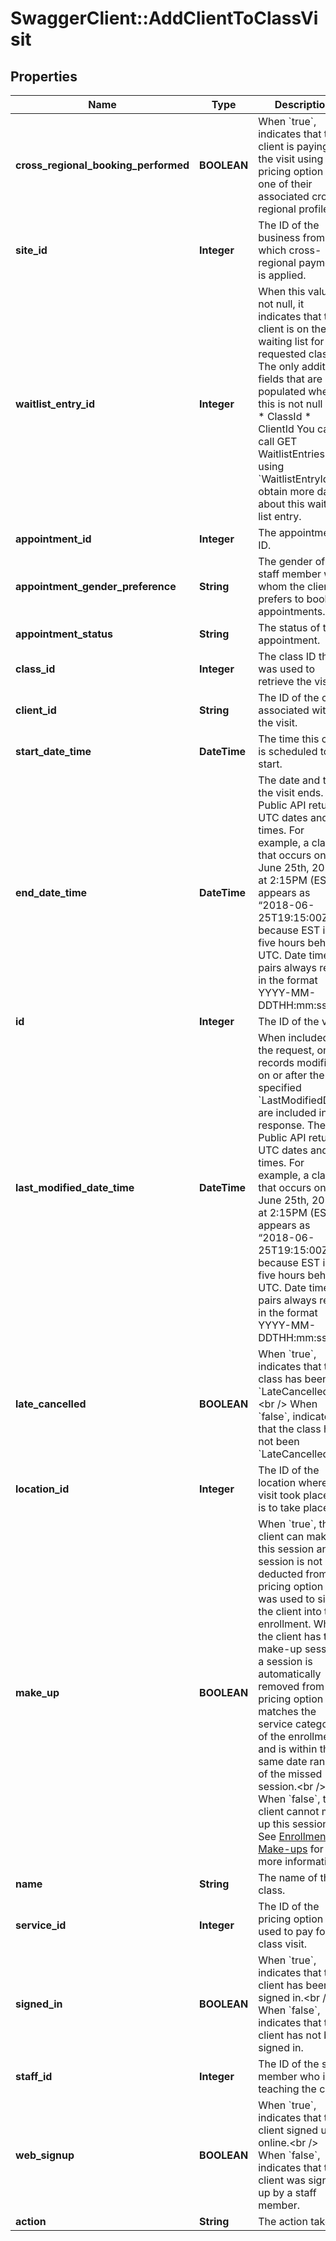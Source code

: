 # SwaggerClient::AddClientToClassVisit

## Properties
Name | Type | Description | Notes
------------ | ------------- | ------------- | -------------
**cross_regional_booking_performed** | **BOOLEAN** | When &#x60;true&#x60;, indicates that the client is paying for the visit using a pricing option from one of their associated cross-regional profiles. | [optional] 
**site_id** | **Integer** | The ID of the business from which cross-regional payment is applied. | [optional] 
**waitlist_entry_id** | **Integer** | When this value is not null, it indicates that the client is on the waiting list for the requested class. The only additional fields that are populated when this is not null are:  * ClassId  * ClientId    You can call GET WaitlistEntries using &#x60;WaitlistEntryId&#x60; to obtain more data about this waiting list entry. | [optional] 
**appointment_id** | **Integer** | The appointment’s ID. | [optional] 
**appointment_gender_preference** | **String** | The gender of staff member with whom the client prefers to book appointments. | [optional] 
**appointment_status** | **String** | The status of the appointment. | [optional] 
**class_id** | **Integer** | The class ID that was used to retrieve the visits. | [optional] 
**client_id** | **String** | The ID of the client associated with the visit. | [optional] 
**start_date_time** | **DateTime** | The time this class is scheduled to start. | [optional] 
**end_date_time** | **DateTime** | The date and time the visit ends. The Public API returns UTC dates and times. For example, a class that occurs on June 25th, 2018 at 2:15PM (EST) appears as “2018-06-25T19:15:00Z” because EST is five hours behind UTC. Date time pairs always return in the format YYYY-MM-DDTHH:mm:ssZ. | [optional] 
**id** | **Integer** | The ID of the visit. | [optional] 
**last_modified_date_time** | **DateTime** | When included in the request, only records modified on or after the specified &#x60;LastModifiedDate&#x60; are included in the response. The Public API returns UTC dates and times. For example, a class that occurs on June 25th, 2018 at 2:15PM (EST) appears as “2018-06-25T19:15:00Z” because EST is five hours behind UTC. Date time pairs always return in the format YYYY-MM-DDTHH:mm:ssZ. | [optional] 
**late_cancelled** | **BOOLEAN** | When &#x60;true&#x60;, indicates that the class has been &#x60;LateCancelled&#x60;.&lt;br /&gt;  When &#x60;false&#x60;, indicates that the class has not been &#x60;LateCancelled&#x60;. | [optional] 
**location_id** | **Integer** | The ID of the location where the visit took place or is to take place. | [optional] 
**make_up** | **BOOLEAN** | When &#x60;true&#x60;, the client can make up this session and a session is not deducted from the pricing option that was used to sign the client into the enrollment. When the client has the make-up session, a session is automatically removed from a pricing option that matches the service category of the enrollment and is within the same date range of the missed session.&lt;br /&gt;  When &#x60;false&#x60;, the client cannot make up this session. See [Enrollments: Make-ups](https://support.mindbodyonline.com/s/article/203259433-Enrollments-Make-ups?language&#x3D;en_US) for more information. | [optional] 
**name** | **String** | The name of the class. | [optional] 
**service_id** | **Integer** | The ID of the pricing option used to pay for the class visit. | [optional] 
**signed_in** | **BOOLEAN** | When &#x60;true&#x60;, indicates that the client has been signed in.&lt;br /&gt;  When &#x60;false&#x60;, indicates that the client has not been signed in. | [optional] 
**staff_id** | **Integer** | The ID of the staff member who is teaching the class. | [optional] 
**web_signup** | **BOOLEAN** | When &#x60;true&#x60;, indicates that the client signed up online.&lt;br /&gt;  When &#x60;false&#x60;, indicates that the client was signed up by a staff member. | [optional] 
**action** | **String** | The action taken. | [optional] 


